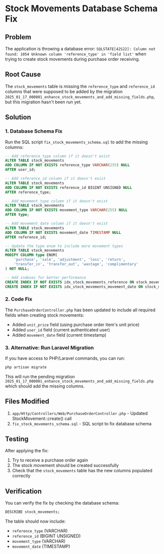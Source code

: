 # Stock Movements Database Schema Fix

## Problem
The application is throwing a database error: `SQLSTATE[42S22]: Column not found: 1054 Unknown column 'reference_type' in 'field list'` when trying to create stock movements during purchase order receiving.

## Root Cause
The `stock_movements` table is missing the `reference_type` and `reference_id` columns that were supposed to be added by the migration `2025_01_17_000001_enhance_stock_movements_and_add_missing_fields.php`, but this migration hasn't been run yet.

## Solution

### 1. Database Schema Fix
Run the SQL script `fix_stock_movements_schema.sql` to add the missing columns:

```sql
-- Add reference_type column if it doesn't exist
ALTER TABLE stock_movements 
ADD COLUMN IF NOT EXISTS reference_type VARCHAR(255) NULL 
AFTER user_id;

-- Add reference_id column if it doesn't exist  
ALTER TABLE stock_movements 
ADD COLUMN IF NOT EXISTS reference_id BIGINT UNSIGNED NULL 
AFTER reference_type;

-- Add movement_type column if it doesn't exist
ALTER TABLE stock_movements 
ADD COLUMN IF NOT EXISTS movement_type VARCHAR(255) NULL 
AFTER type;

-- Add movement_date column if it doesn't exist
ALTER TABLE stock_movements 
ADD COLUMN IF NOT EXISTS movement_date TIMESTAMP NULL 
AFTER reference_id;

-- Update the type enum to include more movement types
ALTER TABLE stock_movements 
MODIFY COLUMN type ENUM(
    'purchase', 'sale', 'adjustment', 'loss', 'return', 
    'transfer_in', 'transfer_out', 'wastage', 'complimentary'
) NOT NULL;

-- Add indexes for better performance
CREATE INDEX IF NOT EXISTS idx_stock_movements_reference ON stock_movements(reference_type, reference_id);
CREATE INDEX IF NOT EXISTS idx_stock_movements_movement_date ON stock_movements(movement_date);
```

### 2. Code Fix
The `PurchaseOrderController.php` has been updated to include all required fields when creating stock movements:

- Added `unit_price` field (using purchase order item's unit price)
- Added `user_id` field (current authenticated user)
- Added `movement_date` field (current timestamp)

### 3. Alternative: Run Laravel Migration
If you have access to PHP/Laravel commands, you can run:

```bash
php artisan migrate
```

This will run the pending migration `2025_01_17_000001_enhance_stock_movements_and_add_missing_fields.php` which should add the missing columns.

## Files Modified
1. `app/Http/Controllers/Web/PurchaseOrderController.php` - Updated StockMovement::create() call
2. `fix_stock_movements_schema.sql` - SQL script to fix database schema

## Testing
After applying the fix:
1. Try to receive a purchase order again
2. The stock movement should be created successfully
3. Check that the `stock_movements` table has the new columns populated correctly

## Verification
You can verify the fix by checking the database schema:

```sql
DESCRIBE stock_movements;
```

The table should now include:
- `reference_type` (VARCHAR)
- `reference_id` (BIGINT UNSIGNED)
- `movement_type` (VARCHAR)
- `movement_date` (TIMESTAMP)